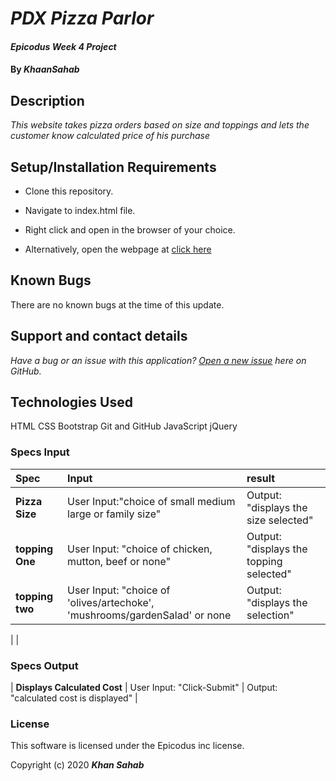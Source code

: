 # _PDX Pizza Parlor_

#### _Epicodus Week 4 Project_

#### By _**KhaanSahab**_

## Description

_This website takes pizza orders based on size and toppings and lets the customer know calculated price of his purchase_

## Setup/Installation Requirements

* Clone this repository.
* Navigate to index.html file.
* Right click and open in the browser of your choice.

* Alternatively, open the webpage at [click here](https://nkhakwan.github.io/pizzaPlace)

## Known Bugs

There are no known bugs at the time of this update.

## Support and contact details

_Have a bug or an issue with this application? [Open a new issue](https://github.com/nkhakwan/pizzaPlace/issues) here on GitHub._

## Technologies Used

HTML
CSS
Bootstrap
Git and GitHub
JavaScript
jQuery

### Specs Input
| Spec | Input | result |
| :-------------  | :-----------------------------------------------------| :----------------------------------------|
| **Pizza Size**  | User Input:"choice of small medium large or family size" | Output: "displays the size selected" |
| **topping One** | User Input: "choice of chicken, mutton, beef or none" | Output: "displays the topping selected"|
| **topping two** | User Input: "choice of 'olives/artechoke', 'mushrooms/gardenSalad' or none | Output: "displays the selection" |
| 
|  
### Specs Output
| **Displays Calculated Cost** | User Input: "Click-Submit" | Output: "calculated cost is displayed" |


### License

This software is licensed under the Epicodus inc license.

Copyright (c) 2020 **_Khan Sahab_**